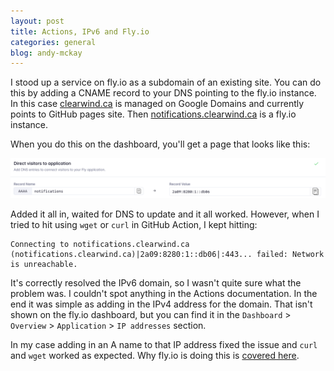 ```yaml
---
layout: post
title: Actions, IPv6 and Fly.io
categories: general
blog: andy-mckay
---
```


I stood up a service on fly.io as a subdomain of an existing site. You can do this by adding a CNAME record to your DNS pointing to the fly.io instance. In this case [clearwind.ca](https://clearwind.ca) is managed on Google Domains and currently points to GitHub pages site. Then [notifications.clearwind.ca](https://notifications.clearwind.ca) is a fly.io instance. 

When you do this on the dashboard, you'll get a page that looks like this:

<img src="/files/flyio-ipv6.png">

Added it all in, waited for DNS to update and it all worked. However, when I tried to hit using `wget` or `curl` in GitHub Action, I kept hitting: 

```
Connecting to notifications.clearwind.ca (notifications.clearwind.ca)|2a09:8280:1::db06|:443... failed: Network is unreachable.
```

It's correctly resolved the IPv6 domain, so I wasn't quite sure what the problem was. I couldn't spot anything in the Actions documentation. In the end it was simple as adding in the IPv4 address for the domain. That isn't shown on the fly.io dashboard, but you can find it in the `Dashboard` > `Overview` > `Application` > `IP addresses` section.

In my case adding in an A name to that IP address fixed the issue and `curl` and `wget` worked as expected. Why fly.io is doing this is [covered here](https://community.fly.io/t/announcement-shared-anycast-ipv4/9384).
